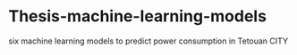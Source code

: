 # Thesis-machine-learning-models
six machine learning models to predict power consumption in Tetouan CITY
